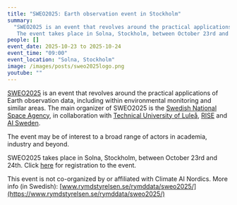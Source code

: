 ```yaml
---
title: "SWEO2025: Earth observation event in Stockholm"
summary:
  "SWEO2025 is an event that revolves around the practical applications of Earth observation data, including within environmental monitoring and similar areas.
   The event takes place in Solna, Stockholm, between October 23rd and 24th. Click [here](https://jirango.com/cview/web/10596f6a) for registration to the event."
people: []
event_date: 2025-10-23 to 2025-10-24
event_time: "09:00"
event_location: "Solna, Stockholm"
image: /images/posts/sweo2025logo.png
youtube: ""
---
```


[SWEO2025](https://www.rymdstyrelsen.se/rymddata/sweo2025/) is an event that revolves around the practical applications of Earth observation data, including within
environmental monitoring and similar areas. The main organizer of SWEO2025 is the [Swedish National Space Agency](https://www.rymdstyrelsen.se/en/), in collaboration
with [Technical University of Luleå](https://www.ltu.se/en), [RISE](www.ri.se/en) and [AI Sweden](https://www.ai.se/en).

The event may be of interest to a broad range of actors in academia, industry and beyond.

SWEO2025 takes place in Solna, Stockholm, between October 23rd and 24th. Click [here](https://jirango.com/cview/web/10596f6a) for registration to the event.

This event is not co-organized by or affiliated with Climate AI Nordics.
More info (in Swedish): [www.rymdstyrelsen.se/rymddata/sweo2025/](https://www.rymdstyrelsen.se/rymddata/sweo2025/)
